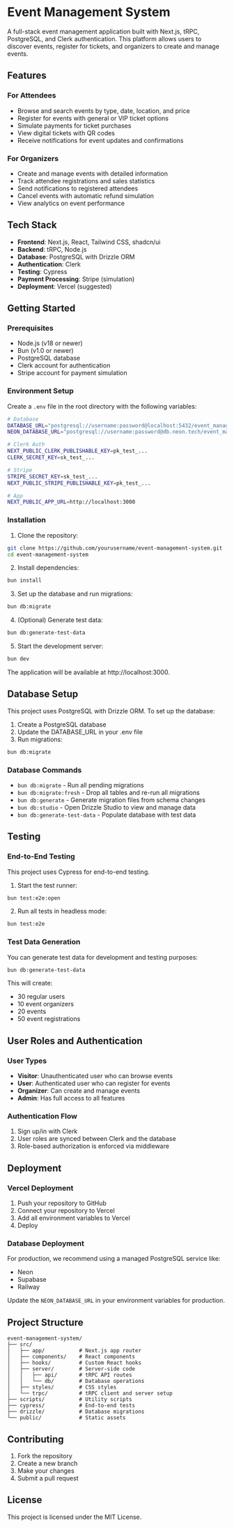 # Event Management System

A full-stack event management application built with Next.js, tRPC, PostgreSQL, and Clerk authentication. This platform allows users to discover events, register for tickets, and organizers to create and manage events.

## Features

### For Attendees

- Browse and search events by type, date, location, and price
- Register for events with general or VIP ticket options
- Simulate payments for ticket purchases
- View digital tickets with QR codes
- Receive notifications for event updates and confirmations

### For Organizers

- Create and manage events with detailed information
- Track attendee registrations and sales statistics
- Send notifications to registered attendees
- Cancel events with automatic refund simulation
- View analytics on event performance

## Tech Stack

- **Frontend**: Next.js, React, Tailwind CSS, shadcn/ui
- **Backend**: tRPC, Node.js
- **Database**: PostgreSQL with Drizzle ORM
- **Authentication**: Clerk
- **Testing**: Cypress
- **Payment Processing**: Stripe (simulation)
- **Deployment**: Vercel (suggested)

## Getting Started

### Prerequisites

- Node.js (v18 or newer)
- Bun (v1.0 or newer)
- PostgreSQL database
- Clerk account for authentication
- Stripe account for payment simulation

### Environment Setup

Create a `.env` file in the root directory with the following variables:

```bash
# Database
DATABASE_URL="postgresql://username:password@localhost:5432/event_management"
NEON_DATABASE_URL="postgresql://username:password@db.neon.tech/event_management" # If using Neon

# Clerk Auth
NEXT_PUBLIC_CLERK_PUBLISHABLE_KEY=pk_test_...
CLERK_SECRET_KEY=sk_test_...

# Stripe
STRIPE_SECRET_KEY=sk_test_...
NEXT_PUBLIC_STRIPE_PUBLISHABLE_KEY=pk_test_...

# App
NEXT_PUBLIC_APP_URL=http://localhost:3000
```

### Installation

1. Clone the repository:

```bash
git clone https://github.com/yourusername/event-management-system.git
cd event-management-system
```

2. Install dependencies:

```bash
bun install
```

3. Set up the database and run migrations:

```bash
bun db:migrate
```

4. (Optional) Generate test data:

```bash
bun db:generate-test-data
```

5. Start the development server:

```bash
bun dev
```

The application will be available at http://localhost:3000.

## Database Setup

This project uses PostgreSQL with Drizzle ORM. To set up the database:

1. Create a PostgreSQL database
2. Update the DATABASE_URL in your .env file
3. Run migrations:

```bash
bun db:migrate
```

### Database Commands

- `bun db:migrate` - Run all pending migrations
- `bun db:migrate:fresh` - Drop all tables and re-run all migrations
- `bun db:generate` - Generate migration files from schema changes
- `bun db:studio` - Open Drizzle Studio to view and manage data
- `bun db:generate-test-data` - Populate database with test data

## Testing

### End-to-End Testing

This project uses Cypress for end-to-end testing.

1. Start the test runner:

```bash
bun test:e2e:open
```

2. Run all tests in headless mode:

```bash
bun test:e2e
```

### Test Data Generation

You can generate test data for development and testing purposes:

```bash
bun db:generate-test-data
```

This will create:

- 30 regular users
- 10 event organizers
- 20 events
- 50 event registrations

## User Roles and Authentication

### User Types

- **Visitor**: Unauthenticated user who can browse events
- **User**: Authenticated user who can register for events
- **Organizer**: Can create and manage events
- **Admin**: Has full access to all features

### Authentication Flow

1. Sign up/in with Clerk
2. User roles are synced between Clerk and the database
3. Role-based authorization is enforced via middleware

## Deployment

### Vercel Deployment

1. Push your repository to GitHub
2. Connect your repository to Vercel
3. Add all environment variables to Vercel
4. Deploy

### Database Deployment

For production, we recommend using a managed PostgreSQL service like:

- Neon
- Supabase
- Railway

Update the `NEON_DATABASE_URL` in your environment variables for production.

## Project Structure

```
event-management-system/
├── src/
│   ├── app/           # Next.js app router
│   ├── components/    # React components
│   ├── hooks/         # Custom React hooks
│   ├── server/        # Server-side code
│   │   ├── api/       # tRPC API routes
│   │   └── db/        # Database operations
│   ├── styles/        # CSS styles
│   └── trpc/          # tRPC client and server setup
├── scripts/           # Utility scripts
├── cypress/           # End-to-end tests
├── drizzle/           # Database migrations
└── public/            # Static assets
```

## Contributing

1. Fork the repository
2. Create a new branch
3. Make your changes
4. Submit a pull request

## License

This project is licensed under the MIT License.

